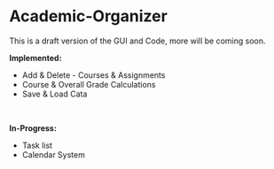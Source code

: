 # Academic-Organizer

This is a draft version of the GUI and Code, more will be coming soon.

<b>Implemented:</b>
- Add & Delete - Courses & Assignments
- Course & Overall Grade Calculations
- Save & Load Cata

<br>

<b>In-Progress:</b>
- Task list
- Calendar System
